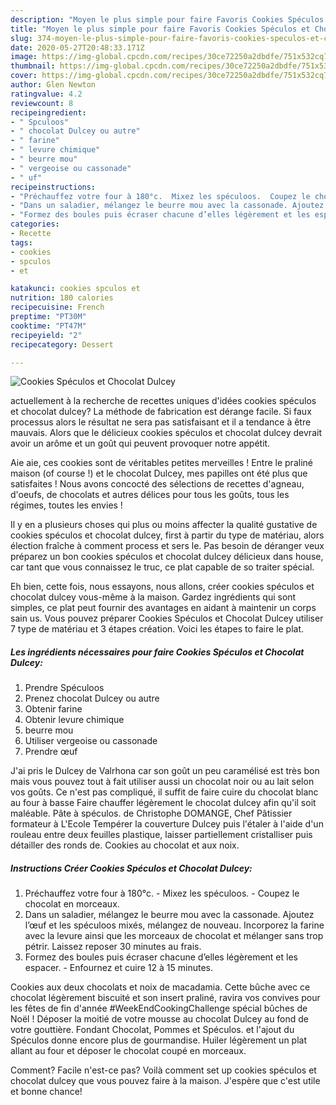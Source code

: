 ```yaml
---
description: "Moyen le plus simple pour faire Favoris Cookies Spéculos et Chocolat Dulcey"
title: "Moyen le plus simple pour faire Favoris Cookies Spéculos et Chocolat Dulcey"
slug: 374-moyen-le-plus-simple-pour-faire-favoris-cookies-speculos-et-chocolat-dulcey
date: 2020-05-27T20:48:33.171Z
image: https://img-global.cpcdn.com/recipes/30ce72250a2dbdfe/751x532cq70/cookies-speculos-et-chocolat-dulcey-photo-principale-de-la-recette.jpg
thumbnail: https://img-global.cpcdn.com/recipes/30ce72250a2dbdfe/751x532cq70/cookies-speculos-et-chocolat-dulcey-photo-principale-de-la-recette.jpg
cover: https://img-global.cpcdn.com/recipes/30ce72250a2dbdfe/751x532cq70/cookies-speculos-et-chocolat-dulcey-photo-principale-de-la-recette.jpg
author: Glen Newton
ratingvalue: 4.2
reviewcount: 8
recipeingredient:
- " Spculoos"
- " chocolat Dulcey ou autre"
- " farine"
- " levure chimique"
- " beurre mou"
- " vergeoise ou cassonade"
- " uf"
recipeinstructions:
- "Préchauffez votre four à 180°c.  Mixez les spéculoos.  Coupez le chocolat en morceaux."
- "Dans un saladier, mélangez le beurre mou avec la cassonade. Ajoutez l’œuf et les spéculoos mixés, mélangez de nouveau. Incorporez la farine avec la levure ainsi que les morceaux de chocolat et mélanger sans trop pétrir. Laissez reposer 30 minutes au frais."
- "Formez des boules puis écraser chacune d’elles légèrement et les espacer.  Enfournez et cuire 12 à 15 minutes."
categories:
- Recette
tags:
- cookies
- spculos
- et

katakunci: cookies spculos et 
nutrition: 180 calories
recipecuisine: French
preptime: "PT30M"
cooktime: "PT47M"
recipeyield: "2"
recipecategory: Dessert

---
```



![Cookies Spéculos et Chocolat Dulcey](https://img-global.cpcdn.com/recipes/30ce72250a2dbdfe/751x532cq70/cookies-speculos-et-chocolat-dulcey-photo-principale-de-la-recette.jpg)

actuellement à la recherche de recettes uniques d'idées cookies spéculos et chocolat dulcey? La méthode de fabrication est dérange facile. Si faux processus alors le résultat ne sera pas satisfaisant et il a tendance à être mauvais. Alors que le délicieux cookies spéculos et chocolat dulcey devrait avoir un arôme et un goût qui peuvent provoquer notre appétit.

Aie aie, ces cookies sont de véritables petites merveilles ! Entre le praliné maison (of course !) et le chocolat Dulcey, mes papilles ont été plus que satisfaites ! Nous avons concocté des sélections de recettes d&#39;agneau, d&#39;oeufs, de chocolats et autres délices pour tous les goûts, tous les régimes, toutes les envies !

Il y en a plusieurs choses qui plus ou moins affecter la qualité gustative de cookies spéculos et chocolat dulcey, first à partir du type de matériau, alors élection fraîche à comment process et sers le. Pas besoin de déranger veux préparez un bon cookies spéculos et chocolat dulcey délicieux dans house, car tant que vous connaissez le truc, ce plat capable de so traiter spécial.


Eh bien, cette fois, nous essayons, nous allons, créer cookies spéculos et chocolat dulcey vous-même à la maison. Gardez ingrédients qui sont simples, ce plat peut fournir des avantages en aidant à maintenir un corps sain us. Vous pouvez préparer Cookies Spéculos et Chocolat Dulcey utiliser 7 type de matériau et 3 étapes création. Voici les étapes to faire le plat.

<!--inarticleads1-->

##### Les ingrédients nécessaires pour faire Cookies Spéculos et Chocolat Dulcey:

1. Prendre  Spéculoos
1. Prenez  chocolat Dulcey ou autre
1. Obtenir  farine
1. Obtenir  levure chimique
1.   beurre mou
1. Utiliser  vergeoise ou cassonade
1. Prendre  œuf


J&#39;ai pris le Dulcey de Valrhona car son goût un peu caramélisé est très bon mais vous pouvez tout à fait utiliser aussi un chocolat noir ou au lait selon vos goûts. Ce n&#39;est pas compliqué, il suffit de faire cuire du chocolat blanc au four à basse Faire chauffer légèrement le chocolat dulcey afin qu&#39;il soit maléable. Pâte à spéculos. de Christophe DOMANGE, Chef Pâtissier formateur à L&#39;Ecole Tempérer la couverture Dulcey puis l&#39;étaler à l&#39;aide d&#39;un rouleau entre deux feuilles plastique, laisser partiellement cristalliser puis détailler des ronds de. Cookies au chocolat et aux noix. 

<!--inarticleads2-->

##### Instructions Créer Cookies Spéculos et Chocolat Dulcey:

1. Préchauffez votre four à 180°c.  - Mixez les spéculoos.  - Coupez le chocolat en morceaux.
1. Dans un saladier, mélangez le beurre mou avec la cassonade. Ajoutez l’œuf et les spéculoos mixés, mélangez de nouveau. Incorporez la farine avec la levure ainsi que les morceaux de chocolat et mélanger sans trop pétrir. Laissez reposer 30 minutes au frais.
1. Formez des boules puis écraser chacune d’elles légèrement et les espacer.  - Enfournez et cuire 12 à 15 minutes.


Cookies aux deux chocolats et noix de macadamia. Cette bûche avec ce chocolat légèrement biscuité et son insert praliné, ravira vos convives pour les fêtes de fin d&#39;année #WeekEndCookingChallenge spécial bûches de Noël ! Déposer la moitié de votre mousse au chocolat Dulcey au fond de votre gouttière. Fondant Chocolat, Pommes et Spéculos. et l&#39;ajout du Spéculos donne encore plus de gourmandise. Huiler légèrement un plat allant au four et déposer le chocolat coupé en morceaux. 


Comment? Facile n'est-ce pas? Voilà comment set up cookies spéculos et chocolat dulcey que vous pouvez faire à la maison. J'espère que c'est utile et bonne chance!
